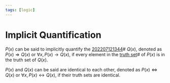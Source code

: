 ```yaml
---
tags: [logic]
---
```


# Implicit Quantification

$P(x)$ can be said to implicitly quantify the [202207121344](202207121344.md)# $Q(x)$, denoted as $P(x) \Rightarrow Q(x)$ or $\forall x, P(x) \rightarrow Q(x)$, if every element in the [truth set](202205061151.md)# of $P(x)$ is in the truth set of $Q(x)$.

$P(x)$ and $Q(x)$ can be said are identical to each other, denoted as $P(x) \Leftrightarrow Q(x)$ or $\forall x, P(x) \leftrightarrow Q(x)$, if their truth sets are identical.